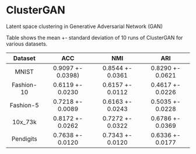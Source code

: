 # ClusterGAN
Latent space clustering in Generative Adversarial Network (GAN)

Table shows the mean +- standard deviation of 10 runs of ClusterGAN for various datasets.

|    Dataset    |           ACC       |         NMI         |           ARI         |
|:-------------:|:-------------------:|:-------------------:|:---------------------:|
|      MNIST    | 0.9097 +- 0.0398) | 0.8544 +- 0.0361 | 0.8290 +- 0.0621   |
|   Fashion-10  | 0.6119 +- 0.0230 | 0.6157 +- 0.0112 | 0.4617 +- 0.0226   |
|   Fashion-5   | 0.7218 +- 0.0089 | 0.6163 +- 0.0243 | 0.5035 +- 0.0228   |
|    10x_73k    | 0.8172 +- 0.0262 | 0.7272 +- 0.0322 | 0.6786 +- 0.0369   |
|   Pendigits   | 0.7638 +- 0.0120 | 0.7343 +- 0.0120 | 0.6336 +- 0.0177   |



